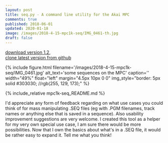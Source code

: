```yaml
---
layout: post
title: seq.py - A command line utility for the Akai MPC
comments: true
published: 2018-06-01
updated: 2020-01-18
image: /images/2018-4-15-mpc1k-seq/IMG_0461-th.jpg
draft: false
---
```


[download version 1.2](https://github.com/JOJ0/mpc1k-seq/releases/tag/v1.2),<br/>
[clone latest version from github](https://github.com/JOJ0/mpc1k-seq)

{% include figure.html filename='/images/2018-4-15-mpc1k-seq/IMG_0461.jpg' alt_text='some sequences on the MPC' caption='' width="49%" float="left" margin="4.5px 10px 0 0" img_style="border: 5px solid #303030; //rgb(255, 129, 173);" %}

{% include_relative mpc1k-seq_README.md %}

I'd appreciate any form of feedback regarding on what use cases you could think of for mass manipulating .SEQ files (eg with .PGM filenames, track names or anything else that is saved in a sequence). Also usability improvement suggestions are very welcome. I created this tool as a helper for my very own special use case, I am sure there would be more possibilities. Now that I own the basics about what's in a .SEQ file, it would be rather easy to expand it. Tell me what you think! 
